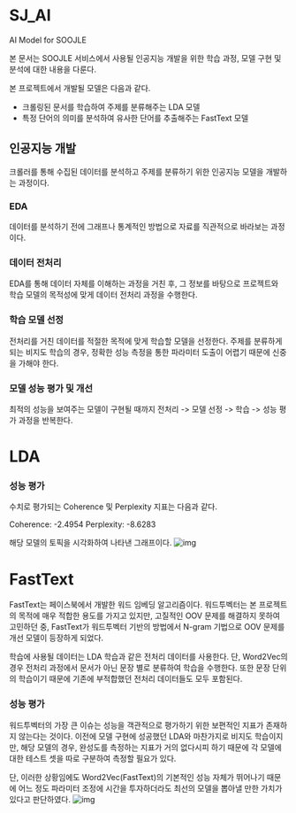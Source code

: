 # SJ_AI
 AI Model for SOOJLE

본 문서는 SOOJLE 서비스에서 사용될 인공지능 개발을 위한 학습 과정, 모델 구현 및 분석에 대한  내용을 다룬다. 

본 프로젝트에서 개발될 모델은 다음과 같다.

- 크롤링된 문서를 학습하여 주제를 분류해주는 LDA 모델
- 특정 단어의 의미를 분석하여 유사한 단어를 추출해주는 FastText 모델 

## 인공지능 개발
크롤러를 통해 수집된 데이터를 분석하고 주제를 분류하기 위한 인공지능 모델을 개발하는 과정이다.
### EDA
 데이터를 분석하기 전에 그래프나 통계적인 방법으로 자료를 직관적으로 바라보는 과정이다. 
### 데이터 전처리
EDA를 통해 데이터 자체를 이해하는 과정을 거친 후, 그 정보를 바탕으로 프로젝트와 학습 모델의 목적성에 맞게 데이터 전처리 과정을 수행한다.
### 학습 모델 선정
전처리를 거친 데이터를 적절한 목적에 맞게 학습할 모델을 선정한다. 주제를 분류하게 되는 비지도 학습의 경우, 정확한 성능 측정을 통한 파라미터 도출이 어렵기 때문에 신중을 가해야 한다.
### 모델 성능 평가 및 개선
최적의 성능을 보여주는 모델이 구현될 때까지 전처리 -> 모델 선정 -> 학습 -> 성능 평가 과정을 반복한다.

# LDA
### 성능 평가
수치로 평가되는 Coherence 및 Perplexity 지표는 다음과 같다.

Coherence: -2.4954
Perplexity: -8.6283

해당 모델의 토픽을 시각화하여 나타낸 그래프이다.
![img](https://gblobscdn.gitbook.com/assets%2F-L_Wo7SRUvbKJuPojzzZ%2F-LsWheD0Qz5lZps_HXWE%2F-LsWhwyyiaEg7oXiHVQI%2Fimage.png?alt=media&token=fa1c33ea-a7f5-44c5-bb02-91256f8e73e3)



# FastText
FastText는 페이스북에서 개발한 워드 임베딩 알고리즘이다. 
워드투벡터는 본 프로젝트의 목적에 매우 적합한 용도를 가지고 있지만, 고질적인 OOV 문제를 해결하지 못하여 고민하던 중,
FastText가 워드투벡터 기반의 방법에서 N-gram 기법으로 OOV 문제를 개선 모델이 등장하게 되었다.

학습에 사용될 데이터는 LDA 학습과 같은 전처리 데이터를 사용한다. 
단, Word2Vec의 경우 전처리 과정에서 문서가 아닌 문장 별로 분류하여 학습을 수행한다. 
또한 문장 단위의 학습이기 때문에 기존에 부적합했던 전처리 데이터들도 모두 포함된다.

### 성능 평가
워드투벡터의 가장 큰 이슈는 성능을 객관적으로 평가하기 위한 보편적인 지표가 존재하지 않는다는 것이다. 이전에 모델 구현에 성공했던 LDA와 마찬가지로 비지도 학습이지만, 
해당 모델의 경우, 완성도를 측정하는 지표가 거의 없다시피 하기 때문에 각 모델에 대한 테스트 셋을 따로 구분하여 측정할 필요가 있다. 

단, 이러한 상황임에도 Word2Vec(FastText)의 기본적인 성능 자체가 뛰어나기 때문에 어느 정도 파라미터 조정에 시간을 투자하더라도 최선의 모델을 뽑아낼 만한 가치가 있다고 판단하였다.
![img](https://gblobscdn.gitbook.com/assets%2F-L_Wo7SRUvbKJuPojzzZ%2F-LtO7S6cGsVgpu3BLPYR%2F-LtO8PC_GmzbR1zmFqvz%2Fimage.png?alt=media&token=3ce37c66-519b-4d4a-811d-891e55368234)
